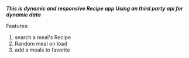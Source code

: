 __***This is dynamic and responsive Recipe app 
Using an third party api for dynamic data***__

Features:
1. search a meal's Recipe
2. Random meal on load
3. add a meals to favorite 
